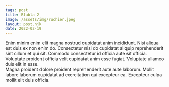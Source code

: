 ```yaml
---
tags: post
title: Blabla 2
image: /assets/img/ruchier.jpeg
layout: post.njk
date: 2022-02-19
---
```



Enim minim enim elit magna nostrud cupidatat anim incididunt. Nisi aliqua est duis ex non enim do. Consectetur nisi do cupidatat aliquip reprehenderit sint cillum et qui sit. Commodo consectetur id officia aute sit officia. Voluptate proident officia velit cupidatat anim esse fugiat. Voluptate ullamco duis elit in esse.  
Magna proident dolore proident reprehenderit aute aute laborum. Mollit labore laborum cupidatat ad exercitation qui excepteur ea. Excepteur culpa mollit elit duis officia.